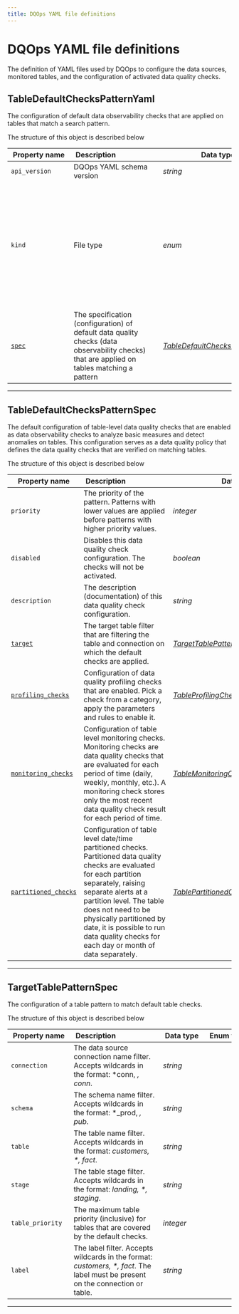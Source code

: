```yaml
---
title: DQOps YAML file definitions
---
```

# DQOps YAML file definitions
The definition of YAML files used by DQOps to configure the data sources, monitored tables, and the configuration of activated data quality checks.


## TableDefaultChecksPatternYaml
The configuration of default data observability checks that are applied on tables that match a search pattern.









The structure of this object is described below

|&nbsp;Property&nbsp;name&nbsp;|&nbsp;Description&nbsp;&nbsp;&nbsp;&nbsp;&nbsp;&nbsp;&nbsp;&nbsp;&nbsp;&nbsp;&nbsp;&nbsp;&nbsp;&nbsp;&nbsp;&nbsp;&nbsp;&nbsp;&nbsp;&nbsp;&nbsp;|&nbsp;Data&nbsp;type&nbsp;|&nbsp;Enum&nbsp;values&nbsp;|&nbsp;Default&nbsp;value&nbsp;|&nbsp;Sample&nbsp;values&nbsp;|
|---------------|---------------------------------|-----------|-------------|---------------|---------------|
|<span class="no-wrap-code ">`api_version`</span>|DQOps YAML schema version|*string*| |dqo/v1| |
|<span class="no-wrap-code ">`kind`</span>|File type|*enum*|*source*<br/>*table*<br/>*sensor*<br/>*provider_sensor*<br/>*rule*<br/>*check*<br/>*settings*<br/>*file_index*<br/>*dashboards*<br/>*default_schedules*<br/>*default_checks*<br/>*default_table_checks*<br/>*default_column_checks*<br/>*default_notifications*<br/>|default_table_checks| |
|<span class="no-wrap-code ">[`spec`](./TableDefaultChecksPatternYaml.md#tabledefaultcheckspatternspec)</span>|The specification (configuration) of default data quality checks (data observability checks) that are applied on tables matching a pattern|*[TableDefaultChecksPatternSpec](./TableDefaultChecksPatternYaml.md#tabledefaultcheckspatternspec)*| | | |









___


## TableDefaultChecksPatternSpec
The default configuration of table-level data quality checks that are enabled as data observability checks to analyze basic measures and detect anomalies on tables.
 This configuration serves as a data quality policy that defines the data quality checks that are verified on matching tables.









The structure of this object is described below

|&nbsp;Property&nbsp;name&nbsp;|&nbsp;Description&nbsp;&nbsp;&nbsp;&nbsp;&nbsp;&nbsp;&nbsp;&nbsp;&nbsp;&nbsp;&nbsp;&nbsp;&nbsp;&nbsp;&nbsp;&nbsp;&nbsp;&nbsp;&nbsp;&nbsp;&nbsp;|&nbsp;Data&nbsp;type&nbsp;|&nbsp;Enum&nbsp;values&nbsp;|&nbsp;Default&nbsp;value&nbsp;|&nbsp;Sample&nbsp;values&nbsp;|
|---------------|---------------------------------|-----------|-------------|---------------|---------------|
|<span class="no-wrap-code ">`priority`</span>|The priority of the pattern. Patterns with lower values are applied before patterns with higher priority values.|*integer*| | | |
|<span class="no-wrap-code ">`disabled`</span>|Disables this data quality check configuration. The checks will not be activated.|*boolean*| | | |
|<span class="no-wrap-code ">`description`</span>|The description (documentation) of this data quality check configuration.|*string*| | | |
|<span class="no-wrap-code ">[`target`](./TableDefaultChecksPatternYaml.md#targettablepatternspec)</span>|The target table filter that are filtering the table and connection on which the default checks are applied.|*[TargetTablePatternSpec](./TableDefaultChecksPatternYaml.md#targettablepatternspec)*| | | |
|<span class="no-wrap-code ">[`profiling_checks`](./profiling/table-profiling-checks.md#tableprofilingcheckcategoriesspec)</span>|Configuration of data quality profiling checks that are enabled. Pick a check from a category, apply the parameters and rules to enable it.|*[TableProfilingCheckCategoriesSpec](./profiling/table-profiling-checks.md#tableprofilingcheckcategoriesspec)*| | | |
|<span class="no-wrap-code ">[`monitoring_checks`](./TableYaml.md#tablemonitoringcheckcategoriesspec)</span>|Configuration of table level monitoring checks. Monitoring checks are data quality checks that are evaluated for each period of time (daily, weekly, monthly, etc.). A monitoring check stores only the most recent data quality check result for each period of time.|*[TableMonitoringCheckCategoriesSpec](./TableYaml.md#tablemonitoringcheckcategoriesspec)*| | | |
|<span class="no-wrap-code ">[`partitioned_checks`](./TableYaml.md#tablepartitionedcheckcategoriesspec)</span>|Configuration of table level date/time partitioned checks. Partitioned data quality checks are evaluated for each partition separately, raising separate alerts at a partition level. The table does not need to be physically partitioned by date, it is possible to run data quality checks for each day or month of data separately.|*[TablePartitionedCheckCategoriesSpec](./TableYaml.md#tablepartitionedcheckcategoriesspec)*| | | |









___


## TargetTablePatternSpec
The configuration of a table pattern to match default table checks.









The structure of this object is described below

|&nbsp;Property&nbsp;name&nbsp;|&nbsp;Description&nbsp;&nbsp;&nbsp;&nbsp;&nbsp;&nbsp;&nbsp;&nbsp;&nbsp;&nbsp;&nbsp;&nbsp;&nbsp;&nbsp;&nbsp;&nbsp;&nbsp;&nbsp;&nbsp;&nbsp;&nbsp;|&nbsp;Data&nbsp;type&nbsp;|&nbsp;Enum&nbsp;values&nbsp;|&nbsp;Default&nbsp;value&nbsp;|&nbsp;Sample&nbsp;values&nbsp;|
|---------------|---------------------------------|-----------|-------------|---------------|---------------|
|<span class="no-wrap-code ">`connection`</span>|The data source connection name filter. Accepts wildcards in the format: *conn, *, conn*.|*string*| | | |
|<span class="no-wrap-code ">`schema`</span>|The schema name filter. Accepts wildcards in the format: *_prod, *, pub*.|*string*| | | |
|<span class="no-wrap-code ">`table`</span>|The table name filter. Accepts wildcards in the format: *_customers, *, fact_*.|*string*| | | |
|<span class="no-wrap-code ">`stage`</span>|The table stage filter. Accepts wildcards in the format: *_landing, *, staging_*.|*string*| | | |
|<span class="no-wrap-code ">`table_priority`</span>|The maximum table priority (inclusive) for tables that are covered by the default checks.|*integer*| | | |
|<span class="no-wrap-code ">`label`</span>|The label filter. Accepts wildcards in the format: *_customers, *, fact_*. The label must be present on the connection or table.|*string*| | | |









___


